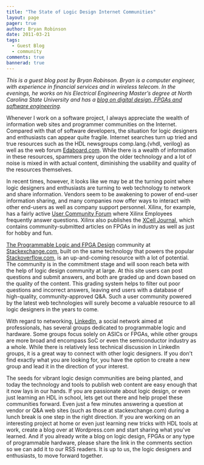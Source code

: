 ```yaml
---
title: "The State of Logic Design Internet Communities"
layout: page 
pager: true
author: Bryan Robinson
date: 2011-03-21
tags: 
  - Guest Blog
  - community
comments: true
bannerad: true
---
```


<div class="content">
<p><em>This is a guest blog post by Bryan Robinson. Bryan is a computer engineer, with experience in financial services and in wireless telecom. In the evenings, he works on his Electrical Engineering Master&#8217;s degree at North Carolina State University and has a <a href="http://globalengineer.wordpress.com/" class="elf-external elf-icon">blog on digital design, FPGAs and software engineering</a>.</em></p><p>Whenever I work on a software project, I always appreciate the wealth of information web sites and programmer communities on the Internet.  Compared with that of software developers, the situation for logic designers and enthusiasts can appear quite fragile. Internet searches turn up tried and true resources such as the HDL newsgroups comp.lang.{vhdl, verilog} as well as the web forum <a href="http://www.edaboard.com" class="elf-external elf-icon">Edaboard.com</a>. While there is a wealth of information in these resources, spammers prey upon the older technology and a lot of noise is mixed in with actual content, diminishing the usability and quality of the resources themselves.</p><p>In recent times, however, it looks like we may be at the turning point where logic designers and enthusiasts are turning to web technology to network and share information.  Vendors seem to be awakening to power of end-user information sharing, and many companies now offer ways to interact with other end-users as well as company support personnel.  Xilinx, for example, has a fairly active <a href="http://forums.xilinx.com/" class="elf-external elf-icon">User Community Forum</a> where Xilinx Employees frequently answer questions.  Xilinx also publishes the <a href="https://www.xilinx.com/about/xcell-publications/xcell-journal.html" class="elf-external elf-icon">XCell Journal</a>, which contains community-submitted articles on FPGAs in industry as well as just for hobby and fun.</p><p><a href="http://area51.stackexchange.com/proposals/20632/programmable-logic-and-fpga-design" class="elf-external elf-icon">The Programmable Logic and FPGA Design</a> community at <a href="http://www.stackexchange.com" class="elf-external elf-icon">Stackexchange.com</a>, built on the same technology that powers the popular <a href="http://www.stackoverflow.com" class="elf-external elf-icon">Stackoverflow.com</a>, is an up-and-coming resource with a lot of potential.  The community  is in the commitment stage and will soon reach beta with the help of logic design community at large.  At this site users can post questions and submit answers, and both are graded up and down based on the quality of the content.  This grading system helps to filter out poor questions and incorrect answers, leaving end users with a database of high-quality, community-approved Q&amp;A. Such a user community powered by the latest web technologies will surely become a valuable resource to all logic designers in the years to come.</p><p>With regard to networking, <a href="http://www.linkedin.com" class="elf-external elf-icon">LinkedIn</a>, a social network aimed at professionals, has several groups dedicated to programmable logic and hardware.  Some groups focus solely on ASICs or FPGAs, while other groups are more broad and encompass SoC or even the semiconductor industry as a whole.  While there is relatively less technical discussion in LinkedIn groups, it is a great way to connect with other logic designers.  If you don't find exactly what you are looking for, you have the option to create a new group and lead it in the direction of your interest.</p><p>The seeds for vibrant logic design communities are being planted, and today the technology and tools to publish web content are easy enough that it now lays in our hands.  If you are passionate about logic design, or even just learning an HDL in school, lets get out there and help propel these communities forward.  Even just a few minutes answering a question at vendor or Q&amp;A web sites (such as those at stackexchange.com) during a lunch break is one step in the right direction.  If you are working on an interesting project at home or even just learning new tricks with HDL tools at work, create a blog over at Wordpress.com and start sharing what you've learned.  And if you already write a blog on logic design, FPGAs or any type of programmable hardware, please share the link in the comments section so we can add it to our RSS readers.  It is up to us, the logic designers and enthusiasts, to move forward together.</p>  </div>

